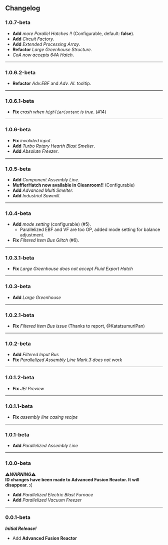 ## Changelog
### 1.0.7-beta
- **Add** _more Parallel Hatches !!_ (Configurable, default: **false**).
- **Add** _Circuit Factory_.
- **Add** _Extended Processing Array_.
- **Refactor** _Large Greenhouse Structure_.
- _CoA now accepts 64A Hatch_.

---
### 1.0.6.2-beta
- **Refactor** _Adv.EBF_ and _Adv. AL_ tooltip.

----
### 1.0.6.1-beta
- **Fix** _crash when `highTierContent` is true_. (#14)

---
### 1.0.6-beta
- **Fix** _invalided input_.
- **Add** _Turbo Rotary Hearth Blast Smelter_.
- **Add** _Absolute Freezer_.

---
### 1.0.5-beta
- **Add** _Component Assembly Line_.
- **MufflerHatch now available in Cleanroom!!** (Configurable)
- **Add** _Advanced Multi Smelter_.
- **Add** _Industrial Sawmill_. 

---
### 1.0.4-beta
- **Add** _mode setting_ (configurable) (#5). 
  - Parallelized EBF and VF are too OP, added mode setting for balance adjustment.
- **Fix** _Filtered Item Bus Glitch_ (#6).

---
### 1.0.3.1-beta
- **Fix** _Large Greenhouse does not accept Fluid Export Hatch_

---
### 1.0.3-beta  
- **Add** _Large Greenhouse_

---

### 1.0.2.1-beta
- **Fix** _Filtered Item Bus issue_ (Thanks to report, @KatatsumuriPan)

---
### 1.0.2-beta
- **Add** _Filtered Input Bus_
- **Fix** _Parallelized Assembly Line Mark.3 does not work_

---
### 1.0.1.2-beta
- **Fix** _JEI Preview_

---
### 1.0.1.1-beta  
- **Fix** _assembly line casing recipe_

---
### 1.0.1-beta
- **Add** _Parallelized Assembly Line_

---
### 1.0.0-beta
:warning:**_WARNING_**:warning:  
**ID changes have been made to Advanced Fusion Reactor. It will disappear. :(**  

- **Add** _Parallelized Electric Blast Furnace_  
- **Add** _Parallelized Vacuum Freezer_  

---
### 0.0.1-beta
**_Initial Release!_**<br>
- Add **Advanced Fusion Reactor**
